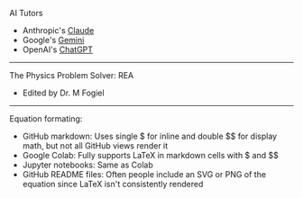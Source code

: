 AI Tutors
* Anthropic's [Claude](https://claude.ai/)
* Google's [Gemini](https://gemini.google.com/)
* OpenAI's [ChatGPT](https://chatgpt.com)

- - - -

The Physics Problem Solver: REA
* Edited by Dr. M Fogiel

- - - -

Equation formating:

* GitHub markdown: Uses single $ for inline and double $$ for display math, but not all GitHub views render it
* Google Colab: Fully supports LaTeX in markdown cells with $ and $$
* Jupyter notebooks: Same as Colab
* GitHub README files: Often people include an SVG or PNG of the equation since LaTeX isn't consistently rendered
